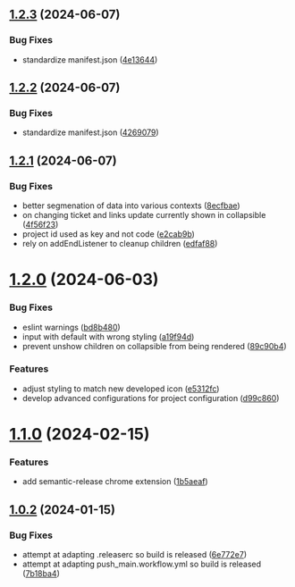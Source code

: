 ## [1.2.3](https://github.com/Sousa99/chromium-project-manager/compare/v1.2.2...v1.2.3) (2024-06-07)


### Bug Fixes

* standardize manifest.json ([4e13644](https://github.com/Sousa99/chromium-project-manager/commit/4e13644b2a3abd647c89645d27b21030e236c3c6))

## [1.2.2](https://github.com/Sousa99/chromium-project-manager/compare/v1.2.1...v1.2.2) (2024-06-07)

### Bug Fixes

- standardize manifest.json ([4269079](https://github.com/Sousa99/chromium-project-manager/commit/4269079171bc382ac45f16a52ba43f689a3cb9e6))

## [1.2.1](https://github.com/Sousa99/chromium-project-manager/compare/v1.2.0...v1.2.1) (2024-06-07)

### Bug Fixes

- better segmenation of data into various contexts ([8ecfbae](https://github.com/Sousa99/chromium-project-manager/commit/8ecfbaeea87d61c0ea8caa1dc55160cd5d8a1a65))
- on changing ticket and links update currently shown in collapsible ([4f56f23](https://github.com/Sousa99/chromium-project-manager/commit/4f56f2372039d3410a7713ecacd2e2de94f1a6bc))
- project id used as key and not code ([e2cab9b](https://github.com/Sousa99/chromium-project-manager/commit/e2cab9bc01f0c63429529be53d6f8482bf9ea04a))
- rely on addEndListener to cleanup children ([edfaf88](https://github.com/Sousa99/chromium-project-manager/commit/edfaf88ee642d59339aa541c6f98d0f829890671))

# [1.2.0](https://github.com/Sousa99/chromium-project-manager/compare/v1.1.0...v1.2.0) (2024-06-03)

### Bug Fixes

- eslint warnings ([bd8b480](https://github.com/Sousa99/chromium-project-manager/commit/bd8b480b0cab5f894b3591d0f8ec79ae0f7d7c10))
- input with default with wrong styling ([a19f94d](https://github.com/Sousa99/chromium-project-manager/commit/a19f94d43b1ec93fe58649fc6e4db11d26efc720))
- prevent unshow children on collapsible from being rendered ([89c90b4](https://github.com/Sousa99/chromium-project-manager/commit/89c90b44374366427045688e61da6e5203c3ad15))

### Features

- adjust styling to match new developed icon ([e5312fc](https://github.com/Sousa99/chromium-project-manager/commit/e5312fcf4ec5758e3d06f19529b4d441e72afc46))
- develop advanced configurations for project configuration ([d99c860](https://github.com/Sousa99/chromium-project-manager/commit/d99c860443a2f1976430279daffb3e94e1577bbc))

# [1.1.0](https://github.com/Sousa99/chromium-project-manager/compare/v1.0.4...v1.1.0) (2024-02-15)

### Features

- add semantic-release chrome extension ([1b5aeaf](https://github.com/Sousa99/chromium-project-manager/commit/1b5aeaf6714ab523bf046e434d938ccbd128e5e6))

## [1.0.2](https://github.com/Sousa99/chromium-project-manager/compare/v1.0.1...v1.0.2) (2024-01-15)

### Bug Fixes

- attempt at adapting .releaserc so build is released ([6e772e7](https://github.com/Sousa99/chromium-project-manager/commit/6e772e7be999c4cf130939bcf613cf4c56821928))
- attempt at adapting push_main.workflow.yml so build is released ([7b18ba4](https://github.com/Sousa99/chromium-project-manager/commit/7b18ba403d81406e06d1b4b2c5c6c261855fd914))
